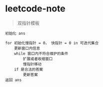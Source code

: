 # leetcode-note

> 双指针模板

```
初始化 ans

for 初始化慢指针 = 0， 快指针 = 0 in 可迭代集合
    更新窗口内信息
    while 窗口内不符合维护的条件
        扩展或者收缩窗口
        慢指针移动
    if 是合法的答案
        更新答案
返回 ans
```
